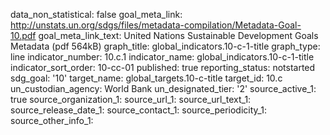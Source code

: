 data_non_statistical: false
goal_meta_link: http://unstats.un.org/sdgs/files/metadata-compilation/Metadata-Goal-10.pdf
goal_meta_link_text: United Nations Sustainable Development Goals Metadata (pdf 564kB)
graph_title: global_indicators.10-c-1-title
graph_type: line
indicator_number: 10.c.1
indicator_name: global_indicators.10-c-1-title
indicator_sort_order: 10-cc-01
published: true
reporting_status: notstarted
sdg_goal: '10'
target_name: global_targets.10-c-title
target_id: 10.c
un_custodian_agency: World Bank
un_designated_tier: '2'
source_active_1: true
source_organization_1: 
source_url_1: 
source_url_text_1: 
source_release_date_1: 
source_contact_1: 
source_periodicity_1: 
source_other_info_1: 